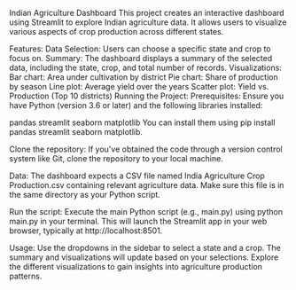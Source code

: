 Indian Agriculture Dashboard
This project creates an interactive dashboard using Streamlit to explore Indian agriculture data. It allows users to visualize various aspects of crop production across different states.

Features:
Data Selection: Users can choose a specific state and crop to focus on.
Summary: The dashboard displays a summary of the selected data, including the state, crop, and total number of records.
Visualizations:
Bar chart: Area under cultivation by district
Pie chart: Share of production by season
Line plot: Average yield over the years
Scatter plot: Yield vs. Production (Top 10 districts)
Running the Project:
Prerequisites: Ensure you have Python (version 3.6 or later) and the following libraries installed:

pandas
streamlit
seaborn
matplotlib
You can install them using pip install pandas streamlit seaborn matplotlib.

Clone the repository: If you've obtained the code through a version control system like Git, clone the repository to your local machine.

Data: The dashboard expects a CSV file named India Agriculture Crop Production.csv containing relevant agriculture data. Make sure this file is in the same directory as your Python script.

Run the script: Execute the main Python script (e.g., main.py) using python main.py in your terminal. This will launch the Streamlit app in your web browser, typically at http://localhost:8501.

Usage:
Use the dropdowns in the sidebar to select a state and a crop.
The summary and visualizations will update based on your selections.
Explore the different visualizations to gain insights into agriculture production patterns.